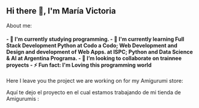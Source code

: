<h2> Hi there 👋, I'm María Victoria </h2>
<a
    <div data-iframe-width="150" data-iframe-height="270" data-share-badge-id="4d7a5639-98a7-4503-a663-90a755213bf5" data-share-badge-host="https://www.credly.com"></div><script type="text/javascript" async src="//cdn.credly.com/assets/utilities/embed.js"></script>
    
</div>

<div <h3> About me:  </h3>
<h4>
- 🔭 I'm currently studying programming.
- 🌱 I'm currently learning Full Stack Development Python at Codo a Codo; Web Development and Design and development of Web Apps. at ISPC;  Python and Data Science & AI at Argentina Programa.
- 👯 I’m looking to collaborate on trainnee proyects 
- ⚡ Fun fact: I'm Loving this programming world 
</h4>
</div>


Here I leave you the project we are working on for my Amigurumi store:

Aquí te dejo el proyecto en el cual estamos trabajando de mi tienda de Amigurumis :
